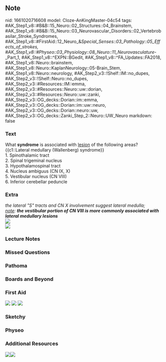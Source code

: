 ## Note
nid: 1661020716608
model: Cloze-AnKingMaster-04c54
tags: #AK_Step1_v8::#B&B::15_Neuro::02_Structures::04_Brainstem, #AK_Step1_v8::#B&B::15_Neuro::03_Neurovascular_Disorders::02_Vertebrobasilar_Stroke_Syndromes, #AK_Step1_v8::#FirstAid::12_Neuro_&_Special_Senses::03_Pathology::05_Effects_of_strokes, #AK_Step1_v8::#Physeo::03_Physiology::08_Neuro::11_Neurovasculature_-_Part_1, #AK_Step1_v8::^EXPN::BGedit, #AK_Step1_v8::^FA_Updates::FA2018, #AK_Step1_v8::Neuro::brainstem, #AK_Step1_v8::Neuro::KaplanNeurology::05-Brain_Stem, #AK_Step1_v8::Neuro::neurology, #AK_Step2_v3::!Shelf::IM::no_dupes, #AK_Step2_v3::!Shelf::Neuro::no_dupes, #AK_Step2_v3::#Resources::IM::emma, #AK_Step2_v3::#Resources::Neuro::uw::dorian, #AK_Step2_v3::#Resources::Neuro::uw::zanki, #AK_Step2_v3::OG_decks::Dorian::im::emma, #AK_Step2_v3::OG_decks::Dorian::im::uw::neuro, #AK_Step2_v3::OG_decks::Dorian::neuro::uw, #AK_Step2_v3::OG_decks::Zanki_Step_2::Neuro::UW_Neuro
markdown: false

### Text
<div>
  What <b>syndrome</b> is associated with <u>lesion</u> of the
  following areas? {{c1::Lateral medullary (Wallenberg) syndrome}}
</div>
<div>
  1. Spinothalamic tract
</div>
<div>
  2. Spinal trigeminal nucleus
</div>
<div>
  3. Hypothalamospinal tract
</div>
<div>
  4. Nucleus ambiguus (CN IX, X)
</div>
<div>
  5. Vestibular nucleus (CN VIII)
</div>
<div>
  6. Inferior cerebellar peduncle
</div>

### Extra
<div>
  <i>the lateral "S" tracts and CN X involvement suggest lateral
  medulla;</i>
</div>
<div>
  <i><u>note</u>: <b>the vestibular portion of CN VIII is more
  commonly associated with lateral medullary lesions</b></i>
</div>
<div><img src="paste-288694816735233.jpg"></div>
<div><img src="paste-291456480706561.jpg"></div>

### Lecture Notes


### Missed Questions


### Pathoma


### Boards and Beyond


### First Aid
<img src="tmpt036UI.png"> <img src="tmp5jO3V3.png"> <img src= 
"tmpUwgoyI.png">

### Sketchy


### Physeo


### Additional Resources
<img src="paste-125649268244720.jpg" class="resizer"><img src= 
"paste-626751692603393.jpg" class="resizer">

